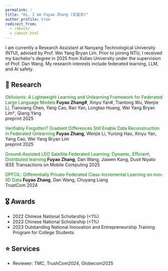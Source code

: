 ```yaml
---
permalink: /
title: "Hi, I am Fuyao Zhang (张富尧)"
author_profile: true
redirect_from: 
  - /about/
  - /about.html
---
```


I am currently a Research Assistant at Nanyang Technological University (NTU), advised by Prof. Wei Yang Bryan Lim. Prior to joining NTU, I received my bachelor's degree in 2025 from Xidian University under the supervision of Prof. Dan Wang. My research interests include federated learning, LLM, and AI safety.




## 📖 Research

<font color="green"> Oblivionis: A Lightweight Learning and Unlearning Framework for Federated Large Language Models </font>
**Fuyao Zhang#**,  Xinyu Yan#, Tiantong Wu, Wenjie Li, Tianxiang Chen, Yang Cao, Ran Yan, Longtao Huang, Wei Yang Bryan Lim†, Qiang Yang <br>
preprint 2025



<font color="green"> Verifiably Forgotten? Gradient Differences Still Enable Data Reconstruction in Federated Unlearning </font>
**Fuyao Zhang**, Wenjie Li, Yurong Hao, Xinyu Yan, Yang Cao, Wei Yang Bryan Lim <br>
preprint 2025



<font color="green"> Ground-Assisted LEO Satellite Federated Learning: Dynamic, Efficient, Distributed learning </font>
**Fuyao Zhang**, Dan Wang, Jiawen Kang, Dusit Niyato <br>
IEEE Transactions on Mobile Computing 2025



<font color="green"> DPFCIL: Differentially Private Federated Class-Incremental Learning on non-IID Data </font>
**Fuyao Zhang**, Dan Wang, Chuyang Liang <br>
TrustCom 2024




## 🎖️ Awards

- 2022 Chinese National Scholarship (<1%)
- 2023 Chinese National Scholarship (<1%)
- 2023 Outstanding National Innovation and Entrepreneurship Training Program for College Students

## ⭐️ Services

- Reviewer: TMC, TrushCom2024, Globecom2025








